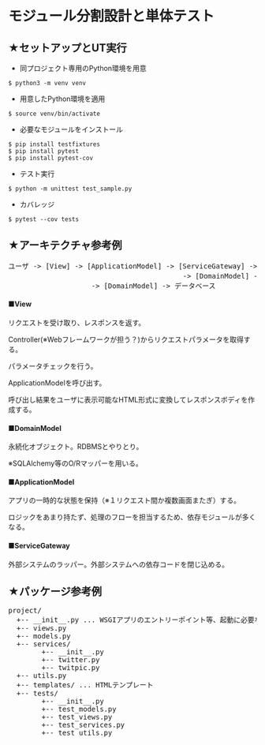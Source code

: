 # モジュール分割設計と単体テスト

## ★セットアップとUT実行

- 同プロジェクト専用のPython環境を用意
```
$ python3 -m venv venv
```

- 用意したPython環境を適用
```
$ source venv/bin/activate
```

- 必要なモジュールをインストール
```
$ pip install testfixtures
$ pip install pytest
$ pip install pytest-cov
```

- テスト実行
```
$ python -m unittest test_sample.py
```

- カバレッジ
```
$ pytest --cov tests
```

## ★アーキテクチャ参考例
<pre>
ユーザ -> [View] -> [ApplicationModel] -> [ServiceGateway] -> 外部サービス
                                          -> [DomainModel] -> データベース
                    -> [DomainModel] -> データベース
</pre>

#### ■View

リクエストを受け取り、レスポンスを返す。 

Controller(※Webフレームワークが担う？)からリクエストパラメータを取得する。

パラメータチェックを行う。

ApplicationModelを呼び出す。

呼び出し結果をユーザに表示可能なHTML形式に変換してレスポンスボディを作成する。

#### ■DomainModel

永続化オブジェクト。RDBMSとやりとり。

※SQLAlchemy等のO/Rマッパーを用いる。

#### ■ApplicationModel

アプリの一時的な状態を保持（※１リクエスト間か複数画面またぎ）する。

ロジックをあまり持たず、処理のフローを担当するため、依存モジュールが多くなる。

#### ■ServiceGateway

外部システムのラッパー。外部システムへの依存コードを閉じ込める。

## ★パッケージ参考例
<pre>
project/
  +-- __init__.py ... WSGIアプリのエントリーポイント等、起動に必要な処理を書く。その他、modelの初期化等。
  +-- views.py
  +-- models.py
  +-- services/
        +-- __init__.py
        +-- twitter.py
        +-- twitpic.py
  +-- utils.py
  +-- templates/ ... HTMLテンプレート
  +-- tests/
        +-- __init__.py
        +-- test_models.py
        +-- test_views.py
        +-- test_services.py
        +-- test_utils.py
</pre>
